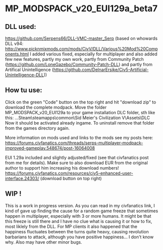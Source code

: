 # MP_MODSPACK_v20_EUI129a_beta7

## DLL used:
https://github.com/Serpens66/DLL-VMC-master_Serp
(based on whowards DLL v94: http://www.picknmixmods.com/mods/CivV/DLL/Various%20Mod%20Components.html I added various fixed, especially for multiplayer and also added few new features, partly my own work, partly from Community Patch (https://github.com/LoneGazebo/Community-Patch-DLL) and partly from Artifical Unintelligence (https://github.com/DelnarErsike/Civ5-Artificial-Unintelligence-DLL))

## How tu use:
Click on the green "Code" button on the top right and hit "download zip" to download the complete modpack.
Move the folder MP_MODSPACK_v20_EUI129a to your game installation DLC folder, sth like this: ...Steam\steamapps\common\Sid Meier's Civilization V\Assets\DLC
Now it should be activated already ingame. To uninstall remove that folder from the games directory again. 

More information on mods used and links to the mods see my posts here:
https://forums.civfanatics.com/threads/serps-multiplayer-modpack-improved-gameplay.548674/post-16064008

EUI 1.29a included and slightly adjusted/fixed (see that civfanatics post from me for details).
Make sure to also download EUR from the original author to support him increasing his download numbers!
https://forums.civfanatics.com/resources/civ5-enhanced-user-interface.24303/ (download button on top right)

## WIP !
This is a work in progress version. As you can read in my civfanatics link, I kind of gave up finding the cause for a random game freeze that sometimes happen in multiplayer, especially with 3 or more humans.
It might be that this freeze is still there and I have no clue what is causing it or how to fix, most liklely from the DLL.
For MP clients it also happened that the happiness fluctuates between the turns quite heavy, causing revolution barbarians to attack, although you have positive happiness... I don't know why.
Also may have other minor bugs.